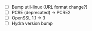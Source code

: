 - [ ] Bump util-linux (URL format change?)
- [ ] PCRE (deprecated) -> PCRE2
- [ ] OpenSSL 1.1 -> 3
- [ ] Hydra version bump
